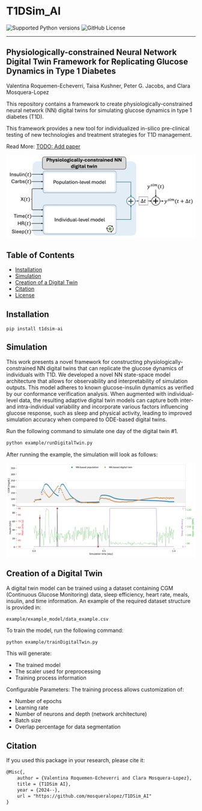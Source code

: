 # T1DSim_AI

<img alt="Supported Python versions" src="https://img.shields.io/badge/Supported_Python_Versions-3.9-blue">
<img alt="GitHub License" src="https://img.shields.io/badge/license-MIT-green">

-----

## Physiologically-constrained Neural Network Digital Twin Framework for Replicating Glucose Dynamics in Type 1 Diabetes

Valentina Roquemen-Echeverri, Taisa Kushner, Peter G. Jacobs, and Clara Mosquera-Lopez

This repository contains a framework to create  physiologically-constrained neural network (NN) digital  twins for simulating glucose dynamics in type 1 diabetes (T1D).

This framework provides a new tool for individualized  in-silico pre-clinical testing of new technologies and  treatment strategies for T1D management.

Read More: [TODO: Add paper](https://github.com/mosqueralopez/T1DSim_AI)

![framework](example/img/figure_DigitalTwinOverview.jpg)

## Table of Contents


- [Installation](#installation)
- [Simulation](#simulation)
- [Creation of a Digital Twin](#creation-of-a-digital-twin)
- [Citation](#citation)
- [License](#license)


## Installation

```console
pip install t1dsim-ai
```

## Simulation

This work presents a novel framework for constructing physiologically-constrained NN digital twins that can replicate the glucose dynamics of individuals with T1D. We developed a novel NN state-space model architecture that allows for observability and interpretability of simulation outputs. This model adheres to known glucose-insulin dynamics as verified by our conformance verification analysis. When augmented with individual-level data, the resulting adaptive digital twin models can capture both inter- and intra-individual variability and incorporate various factors influencing glucose response, such as sleep and physical activity, leading to improved simulation accuracy when compared to ODE-based digital twins.

Run the following command to simulate one day of the digital twin #1.

```bash
python example/runDigitalTwin.py
```

After running the example, the simulation will look as follows:

![example](example/img/example_digitaltwin1.png)

## Creation of a Digital Twin

A digital twin model can be trained using a dataset containing CGM (Continuous Glucose Monitoring) data, sleep efficiency, heart rate, meals, insulin, and time information. An example of the required dataset structure is provided in:

```
example/example_model/data_example.csv
```

To train the model, run the following command:

```bash
python example/trainDigitalTwin.py
```

This will generate:

- The trained model
- The scaler used for preprocessing
- Training process information

Configurable Parameters: The training process allows customization of:

- Number of epochs
- Learning rate
- Number of neurons and depth (network architecture)
- Batch size
- Overlap percentage for data segmentation

## Citation

If you used this package in your research, please cite it:

```
@Misc{,
    author = {Valentina Roquemen-Echeverri and Clara Mosquera-Lopez},
    title = {T1DSim AI},
    year = {2024--},
    url = "https://github.com/mosqueralopez/T1DSim_AI"
}
```
